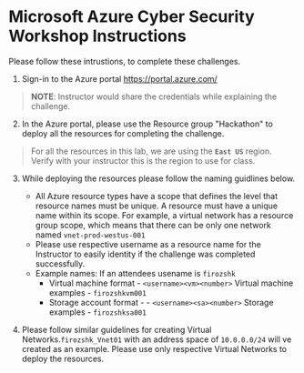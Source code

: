 # Microsoft Azure Cyber Security Workshop Instructions

Please follow these intrustions, to complete these challenges.

1. Sign-in to the Azure portal https://portal.azure.com/
> **NOTE**: Instructor would share the credentials while explaining the challenge. 

2. In the Azure portal, please use the Resource group "Hackathon" to deploy all the resources for completing the challenge. 
> For all the resources in this lab, we are using the **`East US`** region. Verify with your instructor this is the region to use for class. 

3. While deploying the resources please follow the naming guidlines below. 
    + All Azure resource types have a scope that defines the level that resource names must be unique. A resource must have a unique name within its scope. For example, a virtual network has a resource group scope, which means that there can be only one network named `vnet-prod-westus-001` 
    + Please use respective username as a resource name for the Instructor to easily identity if the challenge was completed successfully. 
    + Example names: If an attendees usename is `firozshk` 
      * Virtual machine format - `<username><vm><number>`  Virtual machine examples - `firozshkvm001`
      * Storage account format - - `<username><sa><number>`  Storage examples - `firozshksa001`
 
4. Please follow similar guidelines for creating Virtual Networks.`firozshk_Vnet01` with an address space of `10.0.0.0/24` will ve created as an example. Please use only respective Virtual Networks to deploy the resources. 

